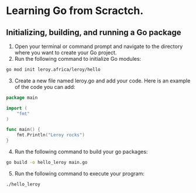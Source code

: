 # Learning Go from Scractch.

## Initializing, building, and running a Go package

1. Open your terminal or command prompt and navigate to the directory where you want to create your Go project.
2. Run the following command to initialize Go modules:

```bash
go mod init leroy.africa/leroy/hello
```

3. Create a new file named leroy.go and add your code. Here is an example of the code you can add:

```go
package main

import (
    "fmt"
)

func main() {
    fmt.Println("Leroy rocks")
}

```

4. Run the following command to build your go packages:

```bash
go build -o hello_leroy main.go
```

5. Run the following command to execute your program:

```bash
./hello_leroy
```
